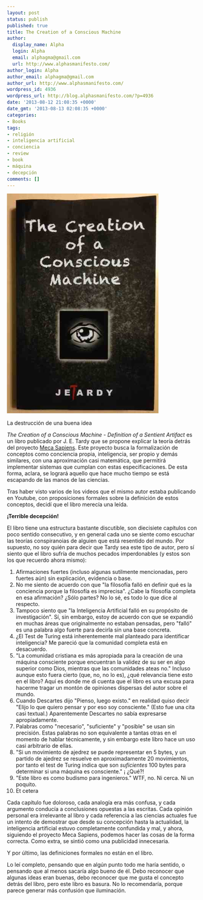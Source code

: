 ```yaml
---
layout: post
status: publish
published: true
title: The Creation of a Conscious Machine
author:
  display_name: Alpha
  login: Alpha
  email: alphagma@gmail.com
  url: http://www.alphasmanifesto.com/
author_login: Alpha
author_email: alphagma@gmail.com
author_url: http://www.alphasmanifesto.com/
wordpress_id: 4936
wordpress_url: http://blog.alphasmanifesto.com/?p=4936
date: '2013-08-12 21:08:35 +0000'
date_gmt: '2013-08-13 02:08:35 +0000'
categories:
- Books
tags:
- religión
- inteligencia artificial
- conciencia
- review
- book
- máquina
- decepción
comments: []
---
```


![](/assets/The_Creation_of_a_Conscious_Machine.jpg)

La destrucción de una buena idea


_The Creation of a Conscious Machine - Definition of a Sentient Artifact_ es un libro publicado por J. E. Tardy que se propone explicar la teoría detrás del proyecto <a href="http://www.mecasapiens.com/">Meca Sapiens</a>. Este proyecto busca la formalización de conceptos como conciencia propia, inteligencia, ser propio y demás similares, con una aproximación casi matemática, que permitirá implementar sistemas que cumplan con estas especificaciones. De esta forma, aclara, se logrará aquello que hace mucho tiempo se está escapando de las manos de las ciencias.

<!--more-->

Tras haber visto varios de los videos que el mismo autor estaba publicando en Youtube, con proposiciones formales sobre la definición de estos conceptos, decidí que el libro merecía una leída.

**¡Terrible decepción!**

El libro tiene una estructura bastante discutible, son diecisiete capítulos con poco sentido consecutivo, y en general cada uno se siente como escuchar las teorías conspiranoias de alguien que está resentido del mundo. Por supuesto, no soy quién para decir que Tardy sea este tipo de autor, pero sí siento que el libro sufría de muchos pecados imperdonables (y estos son los que recuerdo ahora mismo):

1. Afirmaciones fuertes (incluso algunas sutilmente mencionadas, pero fuertes aún) sin explicación, evidencia o base.
1. No me siento de acuerdo con que "la filosofía falló en definir qué es la conciencia porque la filosofía es imprecisa".  ¿Cabe la filosofía completa en esa afirmación?  ¿Sólo partes? No lo sé, es todo lo que dice al respecto.
1. Tampoco siento que "la Inteligencia Artificial falló en su propósito de investigación". Sí, sin embargo, estoy de acuerdo con que se expandió en muchas áreas que originalmente no estaban pensadas, pero "falló" es una palabra algo fuerte para decirla sin una base concreta.
1.  ¿El Test de Turing está inherentemente mal planteado para identificar inteligencia? Me pareció que la comunidad completa está en desacuerdo.
1. "La comunidad cristiana es más apropiada para la creación de una máquina consciente porque encuentran la validez de su ser en algo superior como Dios, mientras que las comunidades ateas no." Incluso aunque esto fuera cierto (que, no, no lo es),  ¿qué relevancia tiene esto en el libro? Aquí es donde me di cuenta que el libro es una excusa para hacerme tragar un montón de opiniones dispersas del autor sobre el mundo.
1. Cuando Descartes dijo "Pienso, luego existo." en realidad quiso decir "Elijo lo que quiero pensar y por eso soy consciente." (Esto fue una cita casi textual.) Aparentemente Descartes no sabía expresarse apropiadamente.
1. Palabras como "necesario", "suficiente" y "posible" se usan sin precisión. Estas palabras no son equivalente a tantas otras en el momento de hablar técnicamente, y sin embargo este libro hace un uso casi arbitrario de ellas.
1. "Si un movimiento de ajedrez se puede representar en 5 bytes, y un partido de ajedrez se resuelve en aproximadamente 20 movimientos, por tanto el test de Turing indica que son _suficientes_ 100 bytes para determinar si una máquina es consciente." ¡ ¿Qué?!
1. "Este libro es como budismo para ingenieros." WTF, no. Ni cerca. Ni un poquito.
1. Et cetera

Cada capítulo fue doloroso, cada analogía era más confusa, y cada argumento conducía a conclusiones opuestas a las escritas. Cada opinión personal era irrelevante al libro y cada referencia a las ciencias actuales fue un intento de demostrar que desde su concepción hasta la actualidad, la inteligencia artificial estuvo completamente confundida y mal, y ahora, siguiendo el proyecto Meca Sapiens, podemos hacer las cosas de la forma correcta. Como extra, se sintió como una publicidad innecesaria.

Y por último, las definiciones formales no están en el libro.

Lo leí completo, pensando que en algún punto todo me haría sentido, o pensando que al menos sacaría algo bueno de él. Debo reconocer que algunas ideas eran buenas, debo reconocer que me gusta el concepto detrás del libro, pero este libro es basura. No lo recomendaría, porque parece generar más confusión que iluminación.
